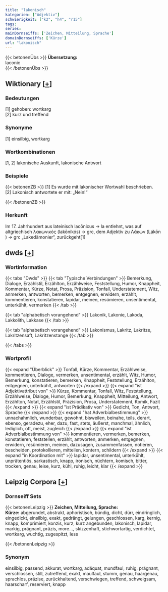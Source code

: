 ```yaml
---
title: "lakonisch"
kategorien: ["Adjektiv"]
schwierigkeit: ["k2", "h4", "r15"]
tags:
series:
mainDornseiffs: ['Zeichen, Mitteilung, Sprache']
domainDornseiffs: ['Kürze']
url: "lakonisch"
---
```


{{< betonenÜbs >}}
**Übersetzung:**  
laconic  
{{< /betonenÜbs >}}

## Wiktionary [[+](https://de.wiktionary.org/wiki/lakonisch)]

### Bedeutungen
[1] gehoben: wortkarg  
[2] kurz und treffend  

### Synonyme
[1] einsilbig, wortkarg  

### Wortkombinationen
[1, 2] lakonische Auskunft, lakonische Antwort  

### Beispiele
{{< betonenZB >}}
[1] Es wurde mit lakonischer Wortwahl beschrieben.  
[2] Lakonisch antwortete er mit: „Nein!“  

{{< /betonenZB >}}
### Herkunft
Im 17. Jahrhundert aus lateinisch lacōnicus → la entlehnt, was auf altgriechisch λακωνικός (lakōnikós) → grc, dem Adjektiv zu Λάκων (Lákōn ) → grc „Lakedämonier“, zurückgeht[1]  



## dwds [[+](https://www.dwds.de/wb/lakonisch)]

### Wortinformation
{{< tabs "Dwds" >}}
{{< tab "Typische Verbindungen" >}}
Bemerkung, Dialoge, Erzählstil, Erzählton, Erzählweise, Feststellung, Humor, Knappheit, Kommentar, Kürze, Notat, Prosa, Präzision, Tonfall, Understatement, Witz, anmerken, antworten, bemerken, entgegnen, erwidern, erzählt, kommentieren, konstatieren, lapidar, meinen, resümieren, unsentimental, unterkühlt, vermerken
{{< /tab >}}

{{< tab "alphabetisch vorangehend" >}}
Lakonik, Lakonie, Lakoda, Lakkolith, Lakkase
{{< /tab >}}

{{< tab "alphabetisch vorangehend" >}}
Lakonismus, Lakritz, Lakritze, Lakritzensaft, Lakritzenstange
{{< /tab >}}

{{< /tabs >}}

### Wortprofil
{{< expand "Überblick" >}} Tonfall, Kürze, Kommentar, Erzählweise, kommentieren, Dialoge, vermerken, unsentimental, erzählt, Witz, Humor, Bemerkung, konstatieren, bemerken, Knappheit, Feststellung, Erzählton, entgegnen, unterkühlt, antworten {{< /expand >}}
{{< expand "ist Adjektivattribut von" >}} Kürze, Kommentar, Tonfall, Witz, Feststellung, Erzählweise, Dialoge, Humor, Bemerkung, Knappheit, Mitteilung, Antwort, Erzählton, Notat, Erzählstil, Präzision, Prosa, Understatement, Komik, Fazit {{< /expand >}}
{{< expand "ist Prädikativ von" >}} Gedicht, Ton, Antwort, Sprache {{< /expand >}}
{{< expand "hat Adverbialbestimmung" >}} unnachahmlich, wunderbar, gewohnt, bisweilen, beinahe, teils, derart, ebenso, geradezu, eher, dazu, fast, stets, äußerst, manchmal, ähnlich, lediglich, oft, meist, zugleich {{< /expand >}}
{{< expand "ist Adverbialbestimmung von" >}} kommentieren, vermerken, bemerken, konstatieren, feststellen, erzählt, antworten, anmerken, entgegnen, erwidern, resümieren, meinen, dazusagen, zusammenfassen, notieren, bescheiden, protokollieren, mitteilen, kontern, schildern {{< /expand >}}
{{< expand "in Koordination mit" >}} lapidar, unsentimental, unterkühlt, unprätentiös, sarkastisch, knapp, ironisch, nüchtern, komisch, bitter, trocken, genau, leise, kurz, kühl, ruhig, leicht, klar {{< /expand >}}

## Leipzig Corpora [[+](https://corpora.uni-leipzig.de/en/res?word=lakonisch&corpusId=deu_newscrawl-public_2018)]

### Dornseiff Sets
{{< betonenLeipzig >}}
**Zeichen, Mitteilung, Sprache:**  
**Kürze:** abgerundet, abstrakt, aphoristisch, bündig, dicht, dürr, eindringlich, eingedickt, einsilbig, exakt, gedrängt, gelungen, geschlossen, karg, kernig, knapp, komprimiert, konzis, kurz, kurz angebunden, lakonisch, lapidar, markig, prägnant, präzis, more..., skizzenhaft, stichwortartig, verdichtet, wortkarg, wuchtig, zugespitzt, less  

{{< /betonenLeipzig >}}

### Synonym
einsilbig, passend, akkurat, wortkarg, adäquat, mundfaul, ruhig, prägnant, verschlossen, still, zutreffend, exakt, maulfaul, stumm, genau, haargenau, sprachlos, präzise, zurückhaltend, verschwiegen, treffend, schweigsam, haarscharf, reserviert, knapp

